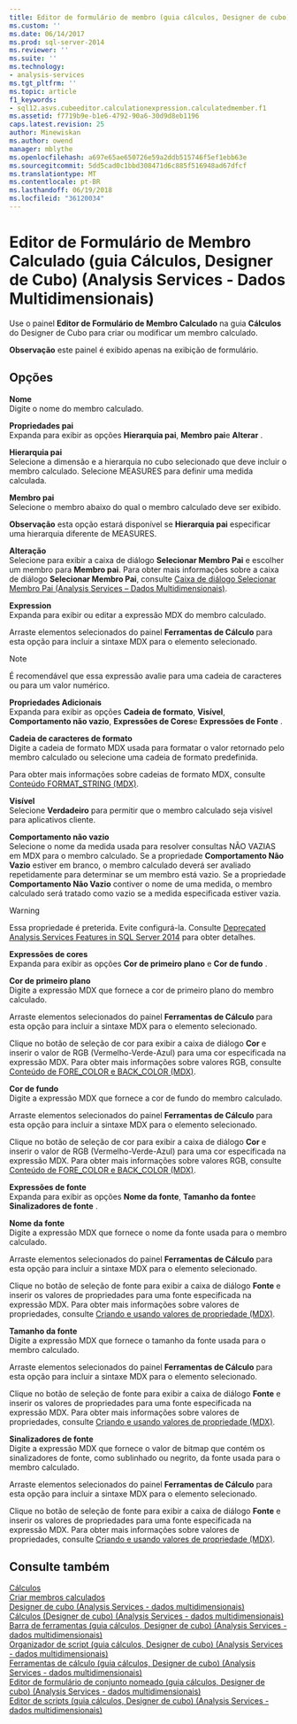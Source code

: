 ```yaml
---
title: Editor de formulário de membro (guia cálculos, Designer de cubo) calculado (Analysis Services - dados multidimensionais) | Microsoft Docs
ms.custom: ''
ms.date: 06/14/2017
ms.prod: sql-server-2014
ms.reviewer: ''
ms.suite: ''
ms.technology:
- analysis-services
ms.tgt_pltfrm: ''
ms.topic: article
f1_keywords:
- sql12.asvs.cubeeditor.calculationexpression.calculatedmember.f1
ms.assetid: f7719b9e-b1e6-4792-90a6-30d9d8eb1196
caps.latest.revision: 25
author: Minewiskan
ms.author: owend
manager: mblythe
ms.openlocfilehash: a697e65ae650726e59a2ddb515746f5ef1ebb63e
ms.sourcegitcommit: 5dd5cad0c1bbd308471d6c885f516948ad67dfcf
ms.translationtype: MT
ms.contentlocale: pt-BR
ms.lasthandoff: 06/19/2018
ms.locfileid: "36120034"
---
```

# <a name="calculated-member-form-editor-calculations-tab-cube-designer-analysis-services---multidimensional-data"></a>Editor de Formulário de Membro Calculado (guia Cálculos, Designer de Cubo) (Analysis Services - Dados Multidimensionais)
  Use o painel **Editor de Formulário de Membro Calculado** na guia **Cálculos** do Designer de Cubo para criar ou modificar um membro calculado.  
  
 **Observação** este painel é exibido apenas na exibição de formulário.  
  
## <a name="options"></a>Opções  
 **Nome**  
 Digite o nome do membro calculado.  
  
 **Propriedades pai**  
 Expanda para exibir as opções **Hierarquia pai**, **Membro pai**e **Alterar** .  
  
 **Hierarquia pai**  
 Selecione a dimensão e a hierarquia no cubo selecionado que deve incluir o membro calculado. Selecione MEASURES para definir uma medida calculada.  
  
 **Membro pai**  
 Selecione o membro abaixo do qual o membro calculado deve ser exibido.  
  
 **Observação** esta opção estará disponível se **Hierarquia pai** especificar uma hierarquia diferente de MEASURES.  
  
 **Alteração**  
 Selecione para exibir a caixa de diálogo **Selecionar Membro Pai** e escolher um membro para **Membro pai**. Para obter mais informações sobre a caixa de diálogo **Selecionar Membro Pai**, consulte [Caixa de diálogo Selecionar Membro Pai &#40;Analysis Services – Dados Multidimensionais&#41;](select-parent-member-dialog-box-analysis-services-multidimensional-data.md).  
  
 **Expression**  
 Expanda para exibir ou editar a expressão MDX do membro calculado.  
  
 Arraste elementos selecionados do painel **Ferramentas de Cálculo** para esta opção para incluir a sintaxe MDX para o elemento selecionado.  
  
> [!NOTE]  
>  É recomendável que essa expressão avalie para uma cadeia de caracteres ou para um valor numérico.  
  
 **Propriedades Adicionais**  
 Expanda para exibir as opções **Cadeia de formato**, **Visível**, **Comportamento não vazio**, **Expressões de Cores**e **Expressões de Fonte** .  
  
 **Cadeia de caracteres de formato**  
 Digite a cadeia de formato MDX usada para formatar o valor retornado pelo membro calculado ou selecione uma cadeia de formato predefinida.  
  
 Para obter mais informações sobre cadeias de formato MDX, consulte [Conteúdo FORMAT_STRING &#40;MDX&#41;](multidimensional-models/mdx/mdx-cell-properties-format-string-contents.md).  
  
 **Visível**  
 Selecione **Verdadeiro** para permitir que o membro calculado seja visível para aplicativos cliente.  
  
 **Comportamento não vazio**  
 Selecione o nome da medida usada para resolver consultas NÃO VAZIAS em MDX para o membro calculado. Se a propriedade **Comportamento Não Vazio** estiver em branco, o membro calculado deverá ser avaliado repetidamente para determinar se um membro está vazio. Se a propriedade **Comportamento Não Vazio** contiver o nome de uma medida, o membro calculado será tratado como vazio se a medida especificada estiver vazia.  
  
> [!WARNING]  
>  Essa propriedade é preterida. Evite configurá-la. Consulte [Deprecated Analysis Services Features in SQL Server 2014](deprecated-analysis-services-features-in-sql-server-2014.md) para obter detalhes.  
  
 **Expressões de cores**  
 Expanda para exibir as opções **Cor de primeiro plano** e **Cor de fundo** .  
  
 **Cor de primeiro plano**  
 Digite a expressão MDX que fornece a cor de primeiro plano do membro calculado.  
  
 Arraste elementos selecionados do painel **Ferramentas de Cálculo** para esta opção para incluir a sintaxe MDX para o elemento selecionado.  
  
 Clique no botão de seleção de cor para exibir a caixa de diálogo **Cor** e inserir o valor de RGB (Vermelho-Verde-Azul) para uma cor especificada na expressão MDX. Para obter mais informações sobre valores RGB, consulte [Conteúdo de FORE_COLOR e BACK_COLOR &#40;MDX&#41;](multidimensional-models/mdx/mdx-cell-properties-fore-color-and-back-color-contents.md).  
  
 **Cor de fundo**  
 Digite a expressão MDX que fornece a cor de fundo do membro calculado.  
  
 Arraste elementos selecionados do painel **Ferramentas de Cálculo** para esta opção para incluir a sintaxe MDX para o elemento selecionado.  
  
 Clique no botão de seleção de cor para exibir a caixa de diálogo **Cor** e inserir o valor de RGB (Vermelho-Verde-Azul) para uma cor especificada na expressão MDX. Para obter mais informações sobre valores RGB, consulte [Conteúdo de FORE_COLOR e BACK_COLOR &#40;MDX&#41;](multidimensional-models/mdx/mdx-cell-properties-fore-color-and-back-color-contents.md).  
  
 **Expressões de fonte**  
 Expanda para exibir as opções **Nome da fonte**, **Tamanho da fonte**e **Sinalizadores de fonte** .  
  
 **Nome da fonte**  
 Digite a expressão MDX que fornece o nome da fonte usada para o membro calculado.  
  
 Arraste elementos selecionados do painel **Ferramentas de Cálculo** para esta opção para incluir a sintaxe MDX para o elemento selecionado.  
  
 Clique no botão de seleção de fonte para exibir a caixa de diálogo **Fonte** e inserir os valores de propriedades para uma fonte especificada na expressão MDX. Para obter mais informações sobre valores de propriedades, consulte [Criando e usando valores de propriedade &#40;MDX&#41;](creating-and-using-property-values-mdx.md).  
  
 **Tamanho da fonte**  
 Digite a expressão MDX que fornece o tamanho da fonte usada para o membro calculado.  
  
 Arraste elementos selecionados do painel **Ferramentas de Cálculo** para esta opção para incluir a sintaxe MDX para o elemento selecionado.  
  
 Clique no botão de seleção de fonte para exibir a caixa de diálogo **Fonte** e inserir os valores de propriedades para uma fonte especificada na expressão MDX. Para obter mais informações sobre valores de propriedades, consulte [Criando e usando valores de propriedade &#40;MDX&#41;](creating-and-using-property-values-mdx.md).  
  
 **Sinalizadores de fonte**  
 Digite a expressão MDX que fornece o valor de bitmap que contém os sinalizadores de fonte, como sublinhado ou negrito, da fonte usada para o membro calculado.  
  
 Arraste elementos selecionados do painel **Ferramentas de Cálculo** para esta opção para incluir a sintaxe MDX para o elemento selecionado.  
  
 Clique no botão de seleção de fonte para exibir a caixa de diálogo **Fonte** e inserir os valores de propriedades para uma fonte especificada na expressão MDX. Para obter mais informações sobre valores de propriedades, consulte [Criando e usando valores de propriedade &#40;MDX&#41;](creating-and-using-property-values-mdx.md).  
  
## <a name="see-also"></a>Consulte também  
 [Cálculos](multidimensional-models-olap-logical-cube-objects/calculations.md)   
 [Criar membros calculados](multidimensional-models/create-calculated-members.md)   
 [Designer de cubo &#40;Analysis Services - dados multidimensionais&#41;](cube-designer-analysis-services-multidimensional-data.md)   
 [Cálculos &#40;Designer de cubo&#41; &#40;Analysis Services - dados multidimensionais&#41;](calculations-cube-designer-analysis-services-multidimensional-data.md)   
 [Barra de ferramentas &#40;guia cálculos, Designer de cubo&#41; &#40;Analysis Services - dados multidimensionais&#41;](toolbar-calculations-tab-cube-designer-analysis-services-multidimensional-data.md)   
 [Organizador de script &#40;guia cálculos, Designer de cubo&#41; &#40;Analysis Services - dados multidimensionais&#41;](script-organizer-cube-designer-analysis-services-multidimensional-data.md)   
 [Ferramentas de cálculo &#40;guia cálculos, Designer de cubo&#41; &#40;Analysis Services - dados multidimensionais&#41;](calculation-tools-cube-designer-analysis-services-multidimensional-data.md)   
 [Editor de formulário de conjunto nomeado &#40;guia cálculos, Designer de cubo&#41; &#40;Analysis Services - dados multidimensionais&#41;](named-set-form-editor-cube-designer-analysis-services-multidimensional-data.md)   
 [Editor de scripts &#40;guia cálculos, Designer de cubo&#41; &#40;Analysis Services - dados multidimensionais&#41;](script-editor-calculations-cube-designer-analysis-services-multidimensional-data.md)  
  
  